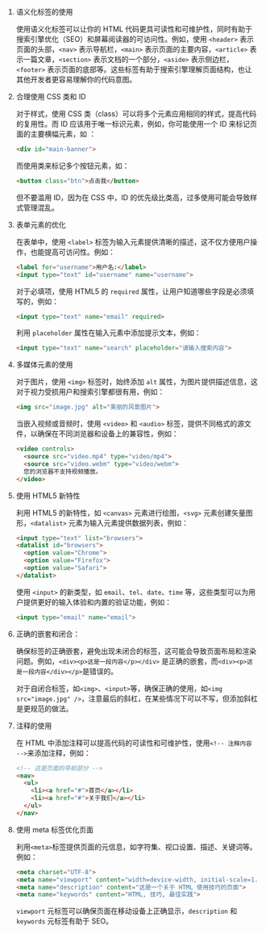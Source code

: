 1. 语义化标签的使用

   使用语义化标签可以让你的 HTML 代码更具可读性和可维护性，同时有助于搜索引擎优化（SEO）和屏幕阅读器的可访问性。例如，使用 `<header>` 表示页面的头部，`<nav>` 表示导航栏，`<main>` 表示页面的主要内容，`<article>` 表示一篇文章，`<section>` 表示文档的一个部分，`<aside>` 表示侧边栏，`<footer>` 表示页面的底部等。这些标签有助于搜索引擎理解页面结构，也让其他开发者更容易理解你的代码意图。

2. 合理使用 CSS 类和 ID

   对于样式，使用 CSS 类（class）可以将多个元素应用相同的样式，提高代码的复用性。而 ID 应该用于唯一标识元素，例如，你可能使用一个 ID 来标记页面的主要横幅元素，如 ：

   ```html
   <div id="main-banner">
   ```

   而使用类来标记多个按钮元素，如：

   ```html
   <button class="btn">点击我</button>
   ```

   但不要滥用 ID，因为在 CSS 中，ID 的优先级比类高，过多使用可能会导致样式管理混乱。

3. 表单元素的优化

   在表单中，使用 `<label>` 标签为输入元素提供清晰的描述，这不仅方便用户操作，也能提高可访问性。例如：

   ```html
   <label for="username">用户名:</label>
   <input type="text" id="username" name="username">
   ```

   对于必填项，使用 HTML5 的 `required` 属性，让用户知道哪些字段是必须填写的，例如：

   ```html
   <input type="text" name="email" required>
   ```

   利用 `placeholder` 属性在输入元素中添加提示文本，例如：

   ```html
   <input type="text" name="search" placeholder="请输入搜索内容">
   ```

4. 多媒体元素的使用

   对于图片，使用 `<img>` 标签时，始终添加 `alt` 属性，为图片提供描述信息，这对于视力受损用户和搜索引擎都很有用，例如：

   ```html
   <img src="image.jpg" alt="美丽的风景图片">
   ```

   当嵌入视频或音频时，使用 `<video>` 和 `<audio>` 标签，提供不同格式的源文件，以确保在不同浏览器和设备上的兼容性，例如：

   ```html
   <video controls>
     <source src="video.mp4" type="video/mp4">
     <source src="video.webm" type="video/webm">
     您的浏览器不支持视频播放。
   </video>
   ```

5. 使用 HTML5 新特性

   利用 HTML5 的新特性，如 `<canvas>` 元素进行绘图，`<svg>` 元素创建矢量图形，`<datalist>` 元素为输入元素提供数据列表，例如：

   ```html
   <input type="text" list="browsers">
   <datalist id="browsers">
     <option value="Chrome">
     <option value="Firefox">
     <option value="Safari">
   </datalist>
   ```

   使用 `<input>` 的新类型，如 `email`、`tel`、`date`、`time` 等，这些类型可以为用户提供更好的输入体验和内置的验证功能，例如：

   ```html
   <input type="email" name="email">
   ```

6. 正确的嵌套和闭合：

   确保标签的正确嵌套，避免出现未闭合的标签，这可能会导致页面布局和渲染问题。例如，`<div><p>这是一段内容</p></div>` 是正确的嵌套，而`<div><p>这是一段内容</div></p>`是错误的。

   对于自闭合标签，如`<img>`、`<input>`等，确保正确的使用，如`<img src="image.jpg" />`，注意最后的斜杠，在某些情况下可以不写，但添加斜杠是更规范的做法。

7. 注释的使用

   在 HTML 中添加注释可以提高代码的可读性和可维护性，使用`<!-- 注释内容 -->`来添加注释，例如：

   ```html
   <!-- 这是页面的导航部分 -->
   <nav>
     <ul>
       <li><a href="#">首页</a></li>
       <li><a href="#">关于我们</a></li>
     </ul>
   </nav>
   ```

8. 使用 meta 标签优化页面

   利用`<meta>`标签提供页面的元信息，如字符集、视口设置、描述、关键词等。例如：

   ```html
   <meta charset="UTF-8">
   <meta name="viewport" content="width=device-width, initial-scale=1.0">
   <meta name="description" content="这是一个关于 HTML 使用技巧的页面">
   <meta name="keywords" content="HTML, 技巧, 最佳实践">
   ```

   `viewport` 元标签可以确保页面在移动设备上正确显示，`description` 和 `keywords` 元标签有助于 SEO。